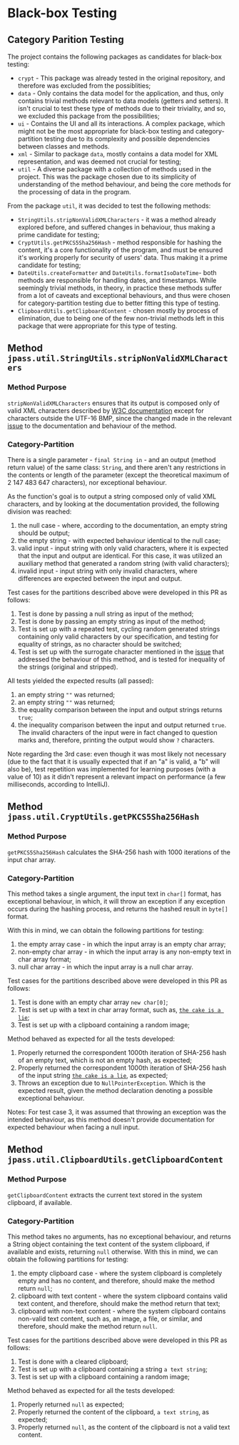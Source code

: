 # Black-box Testing

## Category Parition Testing

The project contains the following packages as candidates for black-box testing:
- `crypt` - This package was already tested in the original repository, and therefore was excluded from the possiblities;
- `data` - Only contains the data model for the application, and thus, only contains trivial methods relevant to data models (getters and setters). It isn't crucial to test these type of methods due to their triviality, and so, we excluded this package from the possibilities;
- `ui` - Contains the UI and all its interactions. A complex package, which might not be the most appropriate for black-box testing and category-partition testing due to its complexity and possible dependencies between classes and methods.
- `xml` - Similar to package `data`, mostly contains a data model for XML representation, and was deemed not crucial for testing;
- `util` - A diverse package with a collection of methods used in the project. This was the package chosen due to its simplicity of understanding of the method behaviour, and being the core methods for the processing of data in the program.

From the package `util`, it was decided to test the following methods:
- `StringUtils.stripNonValidXMLCharacters` - it was a method already explored before, and suffered changes in behaviour, thus making a prime candidate for testing;
- `CryptUtils.getPKCS5Sha256Hash` - method responsible for hashing the content, it's a core functionality of the program, and must be ensured it's working properly for security of users' data. Thus making it a prime candidate for testing;
- `DateUtils.createFormatter` and `DateUtils.formatIsoDateTime`- both methods are responsible for handling dates, and timestamps. While seemingly trivial methods, in theory, in practice these methods suffer from a lot of caveats and exceptional behaviours, and thus were chosen for category-partition testing due to better fitting this type of testing. 
- `ClipboardUtils.getClipboardContent` - chosen mostly by process of elimination, due to being one of the few non-trivial methods left in this package that were appropriate for this type of testing.

## Method `jpass.util.StringUtils.stripNonValidXMLCharacters`

### Method Purpose
`stripNonValidXMLCharacters` ensures that its output is composed only of valid XML characters described by [W3C documentation](https://www.w3.org/TR/xml/#NT-Char) except for characters outside the UTF-16 BMP, since the changed made in the relevant [issue](https://github.com/Telmooo/jpass/issues/3) to the documentation and behaviour of the method.

### Category-Partition
There is a single parameter - `final String in` - and an output (method return value) of the same class: `String`, and there aren't any restrictions in the contents or length of the parameter (except the theoretical maximum of 2 147 483 647 characters), nor exceptional behaviour.

As the function's goal is to output a string composed only of valid XML characters, and by looking at the documentation provided, the following division was reached:
1. the null case - where, according to the documentation, an empty string should be output;
2. the empty string - with expected behaviour identical to the null case;
3. valid input - input string with only valid characters, where it is expected that the input and output are identical. For this case, it was utilized an auxiliary method that generated a random string (with valid characters);
4. invalid input - input string with only invalid characters, where differences are expected between the input and output.

Test cases for the partitions described above were developed in this PR as follows:
1. Test is done by passing a null string as input of the method;
2. Test is done by passing an empty string as input of the method;
3. Test is set up with a repeated test, cycling random generated strings containing only valid characters by our specification, and testing for equality of strings, as no character should be switched;
4. Test is set up with the surrogate character mentioned in the [issue](https://github.com/Telmooo/jpass/issues/3) that addressed the behaviour of this method, and is tested for inequality of the strings (original and stripped).

All tests yielded the expected results (all passed):
1. an empty string `""` was returned;
2. an empty string `""` was returned;
3. the equality comparison between the input and output strings returns `true`;
5. the inequality comparison between the input and output returned `true`. The invalid characters of the input were in fact changed to question marks and, therefore, printing the output would show `?` characters.

Note regarding the 3rd case: even though it was most likely not necessary (due to the fact that it is usually expected that if an "a" is valid, a "b" will also be), test repetition was implemented for learning purposes (with a value of 10) as it didn't represent a relevant impact on performance (a few milliseconds, according to IntelliJ).

## Method `jpass.util.CryptUtils.getPKCS5Sha256Hash`

### Method Purpose
`getPKCS5Sha256Hash` calculates the SHA-256 hash with 1000 iterations of the input char array.

### Category-Partition
This method takes a single argument, the input text in `char[]` format, has exceptional behaviour, in which, it will throw an exception if any exception occurs during the hashing process, and returns the hashed result in `byte[]` format.

With this in mind, we can obtain the following partitions for testing:
1. the empty array case - in which the input array is an empty char array;
2. non-empty char array - in which the input array is any non-empty text in char array format;
3. null char array - in which the input array is a null char array.

Test cases for the partitions described above were developed in this PR as follows:
1. Test is done with an empty char array `new char[0]`;
2. Test is set up with a text in char array format, such as, [`the cake is a lie`](https://www.youtube.com/watch?v=qdrs3gr_GAs);
3. Test is set up with a clipboard containing a random image;

Method behaved as expected for all the tests developed:
1. Properly returned the correspondent 1000th iteration of SHA-256 hash of an empty text, which is not an empty hash, as expected;
2. Properly returned the correspondent 1000th iteration of SHA-256 hash of the input string [`the cake is a lie`](https://www.youtube.com/watch?v=qdrs3gr_GAs), as expected;
3. Throws an exception due to `NullPointerException`. Which is the expected result, given the method declaration denoting a possible exceptional behaviour.

Notes:
For test case 3, it was assumed that throwing an exception was the intended behaviour, as this method doesn't provide documentation for expected behaviour when facing a null input.

## Method `jpass.util.ClipboardUtils.getClipboardContent`

### Method Purpose
`getClipboardContent` extracts the current text stored in the system clipboard, if available.

### Category-Partition
This method takes no arguments, has no exceptional behaviour, and returns a String object containing the text content of the system clipboard, if available and exists, returning `null` otherwise.
With this in mind, we can obtain the following partitions for testing:
1. the empty clipboard case - where the system clipboard is completely empty and has no content, and therefore, should make the method return `null`;
2. clipboard with text content - where the system clipboard contains valid text content, and therefore, should make the method return that text;
3. clipboard with non-text content - where the system clipboard contains non-valid text content, such as, an image, a file, or similar, and therefore, should make the method return `null`.

Test cases for the partitions described above were developed in this PR as follows:
1. Test is done with a cleared clipboard;
2. Test is set up with a clipboard containing a string `a text string`;
3. Test is set up with a clipboard containing a random image;

Method behaved as expected for all the tests developed:
1. Properly returned `null` as expected;
2. Properly returned the content of the clipboard, `a text string`, as expected;
3. Properly returned `null`, as the content of the clipboard is not a valid text content.

